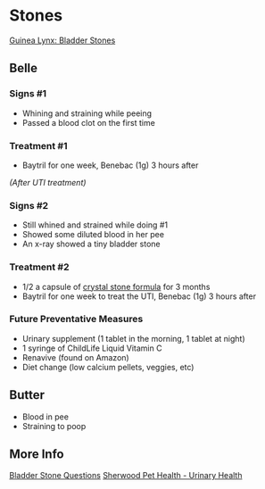 # Stones

[Guinea Lynx: Bladder Stones](http://www.guinealynx.info/stones.html)

## Belle

### Signs #1
- Whining and straining while peeing
- Passed a blood clot on the first time

### Treatment #1
- Baytril for one week, Benebac (1g) 3 hours after

*(After UTI treatment)*

### Signs #2
- Still whined and strained while doing #1
- Showed some diluted blood in her pee
- An x-ray showed a tiny bladder stone

### Treatment #2
- 1/2 a capsule of [crystal stone formula](http://franklintnvet.com/cystitis-and-stones-in-dogs-cats-and-horses/) for 3 months
- Baytril for one week to treat the UTI, Benebac (1g) 3 hours after

### Future Preventative Measures
- Urinary supplement (1 tablet in the morning, 1 tablet at night)
- 1 syringe of ChildLife Liquid Vitamin C
- Renavive (found on Amazon)
- Diet change (low calcium pellets, veggies, etc)

## Butter
- Blood in pee
- Straining to poop

## More Info

[Bladder Stone Questions](http://www.guinealynx.info/stones_questions.html)
[Sherwood Pet Health - Urinary Health](https://sherwoodpethealth.com/the-science/#urinary-health)